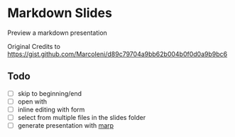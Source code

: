 # Markdown Slides

Preview a markdown presentation

Original Credits to https://gist.github.com/MarcoIeni/d89c79704a9bb62b004b0f0d0a9b9bc6


## Todo

- [ ] skip to beginning/end
- [ ] open with
- [ ] inline editing with form
- [ ] select from multiple files in the slides folder
- [ ] generate presentation with [marp](https://marpit.marp.app/?id=how-to-use)
